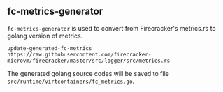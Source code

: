 ## fc-metrics-generator

`fc-metrics-generator` is used to convert from Firecracker's metrics.rs to golang version of metrics.

```
update-generated-fc-metrics https://raw.githubusercontent.com/firecracker-microvm/firecracker/master/src/logger/src/metrics.rs
```

The generated golang source codes will be saved to file `src/runtime/virtcontainers/fc_metrics.go`.
